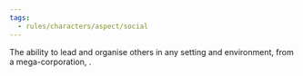 ```yaml
---
tags:
  - rules/characters/aspect/social
---
```

The ability to lead and organise others in any setting and environment, from a mega-corporation, .